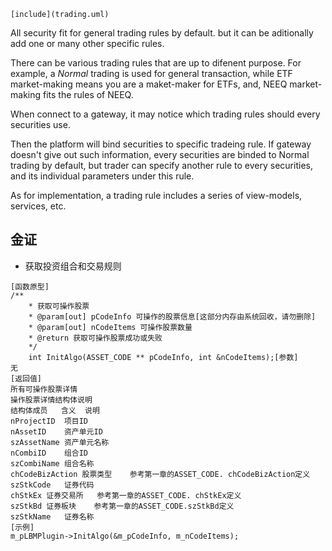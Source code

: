```uml
[include](trading.uml)
```

All security fit for general trading rules by default. but it can be aditionally add one or many other specific rules.

There can be various trading rules that are up to difenent purpose. For example, 
a _Normal_ trading is used for general transaction, while ETF market-making means you are 
a maket-maker for ETFs, and, NEEQ market-making fits the rules of NEEQ.

When connect to a gateway, it may notice which trading rules should every securities use.

Then the platform will bind securities to specific tradeing rule. If gateway doesn't give 
out such information, every securities are binded to Normal trading by default, 
but trader can specify another rule to every securities, and its individual parameters under 
this rule.


As for implementation, a trading rule includes a series of view-models, services, etc.


## 金证

- 获取投资组合和交易规则

```
[函数原型]
/**
	* 获取可操作股票
	* @param[out] pCodeInfo 可操作的股票信息[这部分内存由系统回收，请勿删除]
	* @param[out] nCodeItems 可操作股票数量
	* @return 获取可操作股票成功或失败
	*/
	int InitAlgo(ASSET_CODE ** pCodeInfo, int &nCodeItems);[参数]
无
[返回值]
所有可操作股票详情
操作股票详情结构体说明
结构体成员	含义	说明
nProjectID	项目ID	
nAssetID	资产单元ID	
szAssetName	资产单元名称	
nCombiID	组合ID	
szCombiName	组合名称	
chCodeBizAction	股票类型	参考第一章的ASSET_CODE. chCodeBizAction定义
szStkCode	证券代码	
chStkEx	证券交易所	参考第一章的ASSET_CODE. chStkEx定义
szStkBd	证券板块	参考第一章的ASSET_CODE.szStkBd定义
szStkName	证券名称	
[示例]
m_pLBMPlugin->InitAlgo(&m_pCodeInfo, m_nCodeItems);

```